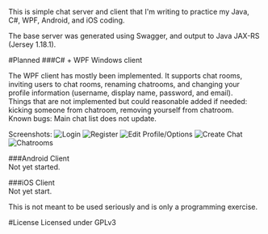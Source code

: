 This is simple chat server and client that I'm writing to practice my Java, C#, WPF, Android, and iOS coding.  
  
The base server was generated using Swagger, and output to Java JAX-RS (Jersey 1.18.1).  
  
#Planned
###C# + WPF Windows client

The WPF client has mostly been implemented. It supports chat rooms, inviting users to chat rooms, renaming chatrooms, and changing your profile information (username, display name, password, and email).  
Things that are not implemented but could reasonable added if needed: kicking someone from chatroom, removing yourself from chatroom.  
Known bugs: Main chat list does not update.  
  
Screenshots:
![Login](http://i.imgur.com/tYEccbE.png)
![Register](http://i.imgur.com/Q0vUzgp.png)
![Edit Profile/Options](http://i.imgur.com/7wmRs96.png)
![Create Chat](http://i.imgur.com/0qxYxF5.png)
![Chatrooms](http://i.imgur.com/o6wrA9G.png)


###Android Client  
Not yet started.  

###iOS Client  
Not yet start.  

This is not meant to be used seriously and is only a programming exercise. 
  
  
#License
Licensed under GPLv3
